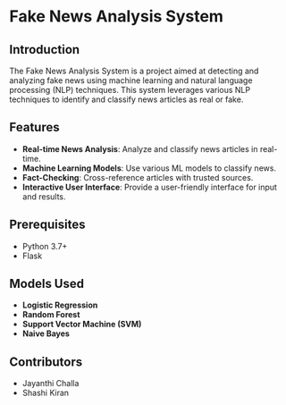 # Fake News Analysis System

## Introduction
The Fake News Analysis System is a project aimed at detecting and analyzing fake news using machine learning and natural language processing (NLP) techniques. This system leverages various NLP techniques to identify and classify news articles as real or fake.

## Features
- **Real-time News Analysis**: Analyze and classify news articles in real-time.
- **Machine Learning Models**: Use various ML models to classify news.
- **Fact-Checking**: Cross-reference articles with trusted sources.
- **Interactive User Interface**: Provide a user-friendly interface for input and results.

## Prerequisites
- Python 3.7+
- Flask

## Models Used

- **Logistic Regression**
- **Random Forest**
- **Support Vector Machine (SVM)**
- **Naive Bayes**

## Contributors
- Jayanthi Challa
- Shashi Kiran
